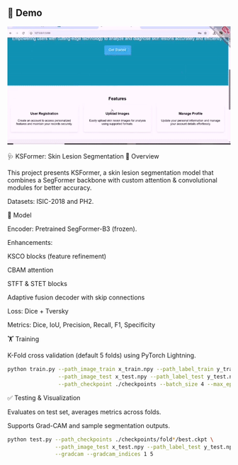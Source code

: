 ## 🎥 Demo

![Demo](./demo/SLSdemo.gif)

🩺 KSFormer: Skin Lesion Segmentation
📌 Overview

This project presents KSFormer, a skin lesion segmentation model that combines a SegFormer backbone with custom attention & convolutional modules for better accuracy.

Datasets: ISIC-2018 and PH2.


🧠 Model

Encoder: Pretrained SegFormer-B3 (frozen).

Enhancements:

KSCO blocks (feature refinement)

CBAM attention

STFT & STET blocks

Adaptive fusion decoder with skip connections

Loss: Dice + Tversky

Metrics: Dice, IoU, Precision, Recall, F1, Specificity

🏋️ Training

K-Fold cross validation (default 5 folds) using PyTorch Lightning.
```bash
python train.py --path_image_train x_train.npy --path_label_train y_train.npy \
                --path_image_test x_test.npy --path_label_test y_test.npy \
                --path_checkpoint ./checkpoints --batch_size 4 --max_epochs 100
```

✅ Testing & Visualization

Evaluates on test set, averages metrics across folds.

Supports Grad-CAM and sample segmentation outputs.
```bash
python test.py --path_checkpoints ./checkpoints/fold*/best.ckpt \
               --path_image_test x_test.npy --path_label_test y_test.npy \
               --gradcam --gradcam_indices 1 5



```
